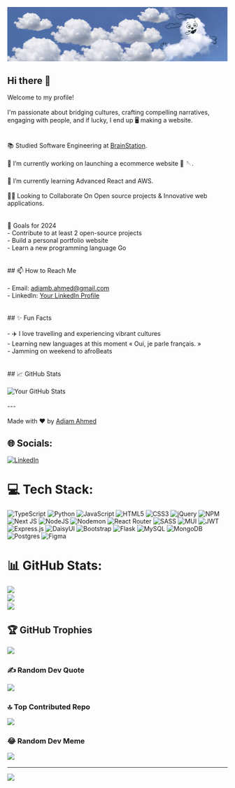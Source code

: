 ![Banner](https://raw.githubusercontent.com/Adiam-Ahmed/Adiam-Ahmed/main/GitHubBanner.png)


## Hi there 👋<br>

Welcome to my profile! <br><br>I'm passionate about bridging cultures, crafting compelling narratives, engaging with people, and if lucky, I end up 🖥️ making a website.</br><br><br>📚 Studied Software Engineering at  [BrainStation](https://brainstation.io/online/software-engineering-bootcamp).</br><br>🔭 I’m currently working on launching a ecommerce website 👗 🪡.</br><br>💭 I’m currently learning Advanced React and AWS.</br><br>👯‍♂️ Looking to Collaborate On Open source projects & Innovative web applications.</br><br><br> 🎯 Goals for 2024<br>- Contribute to at least 2 open-source projects<br>- Build a personal portfolio website<br>- Learn a new programming language Go <br><br><br>## 📫 How to Reach Me<br><br>- Email: adiamb.ahmed@gmail.com<br>- LinkedIn: [Your LinkedIn Profile](https://www.linkedin.com/in/adiamahmed/)<br><br><br>## ✨ Fun Facts<br><br>- ✈️ I love travelling and experiencing vibrant cultures <br>- Learning new languages at this moment  « Oui, je parle français. »<br>- Jamming on weekend to afroBeats <br><br><br>## 📈 GitHub Stats<br><br>![Your GitHub Stats](https://github-readme-stats.vercel.app/api?username=Adiam-Ahmed&show_icons=true&theme=radical)<br><br>---<br><br>Made with ❤️ by [Adiam Ahmed](https://github.com/Adiam-Ahmed)<br>


## 🌐 Socials:
[![LinkedIn](https://img.shields.io/badge/LinkedIn-%230077B5.svg?logo=linkedin&logoColor=white)](https://linkedin.com/in/https://www.linkedin.com/in/adiamahmed/) 

# 💻 Tech Stack:
![TypeScript](https://img.shields.io/badge/typescript-%23007ACC.svg?style=for-the-badge&logo=typescript&logoColor=white) ![Python](https://img.shields.io/badge/python-3670A0?style=for-the-badge&logo=python&logoColor=ffdd54) ![JavaScript](https://img.shields.io/badge/javascript-%23323330.svg?style=for-the-badge&logo=javascript&logoColor=%23F7DF1E) ![HTML5](https://img.shields.io/badge/html5-%23E34F26.svg?style=for-the-badge&logo=html5&logoColor=white) ![CSS3](https://img.shields.io/badge/css3-%231572B6.svg?style=for-the-badge&logo=css3&logoColor=white) ![jQuery](https://img.shields.io/badge/jquery-%230769AD.svg?style=for-the-badge&logo=jquery&logoColor=white) ![NPM](https://img.shields.io/badge/NPM-%23CB3837.svg?style=for-the-badge&logo=npm&logoColor=white) ![Next JS](https://img.shields.io/badge/Next-black?style=for-the-badge&logo=next.js&logoColor=white) ![NodeJS](https://img.shields.io/badge/node.js-6DA55F?style=for-the-badge&logo=node.js&logoColor=white) ![Nodemon](https://img.shields.io/badge/NODEMON-%23323330.svg?style=for-the-badge&logo=nodemon&logoColor=%BBDEAD) ![React Router](https://img.shields.io/badge/React_Router-CA4245?style=for-the-badge&logo=react-router&logoColor=white) ![SASS](https://img.shields.io/badge/SASS-hotpink.svg?style=for-the-badge&logo=SASS&logoColor=white) ![MUI](https://img.shields.io/badge/MUI-%230081CB.svg?style=for-the-badge&logo=mui&logoColor=white) ![JWT](https://img.shields.io/badge/JWT-black?style=for-the-badge&logo=JSON%20web%20tokens) ![Express.js](https://img.shields.io/badge/express.js-%23404d59.svg?style=for-the-badge&logo=express&logoColor=%2361DAFB) ![DaisyUI](https://img.shields.io/badge/daisyui-5A0EF8?style=for-the-badge&logo=daisyui&logoColor=white) ![Bootstrap](https://img.shields.io/badge/bootstrap-%238511FA.svg?style=for-the-badge&logo=bootstrap&logoColor=white) ![Flask](https://img.shields.io/badge/flask-%23000.svg?style=for-the-badge&logo=flask&logoColor=white) ![MySQL](https://img.shields.io/badge/mysql-4479A1.svg?style=for-the-badge&logo=mysql&logoColor=white) ![MongoDB](https://img.shields.io/badge/MongoDB-%234ea94b.svg?style=for-the-badge&logo=mongodb&logoColor=white) ![Postgres](https://img.shields.io/badge/postgres-%23316192.svg?style=for-the-badge&logo=postgresql&logoColor=white) ![Figma](https://img.shields.io/badge/figma-%23F24E1E.svg?style=for-the-badge&logo=figma&logoColor=white)
# 📊 GitHub Stats:
![](https://github-readme-stats.vercel.app/api?username=Adiam-Ahmed&theme=neon&hide_border=false&include_all_commits=true&count_private=true)<br/>
![](https://github-readme-streak-stats.herokuapp.com/?user=Adiam-Ahmed&theme=neon&hide_border=false)<br/>
![](https://github-readme-stats.vercel.app/api/top-langs/?username=Adiam-Ahmed&theme=neon&hide_border=false&include_all_commits=true&count_private=true&layout=compact)

## 🏆 GitHub Trophies
![](https://github-profile-trophy.vercel.app/?username=Adiam-Ahmed&theme=neon&no-frame=true&no-bg=false&margin-w=4)

### ✍️ Random Dev Quote
![](https://quotes-github-readme.vercel.app/api?type=vetical&theme=radical)

### 🔝 Top Contributed Repo
![](https://github-contributor-stats.vercel.app/api?username=Adiam-Ahmed&limit=5&theme=dark&combine_all_yearly_contributions=true)

### 😂 Random Dev Meme
<img src='https://memer-new.vercel.app/' style="height: 400px;"/>

---
[![](https://visitcount.itsvg.in/api?id=Adiam-Ahmed&icon=0&color=0)](https://visitcount.itsvg.in)

<!-- Proudly created with GPRM ( https://gprm.itsvg.in ) -->
